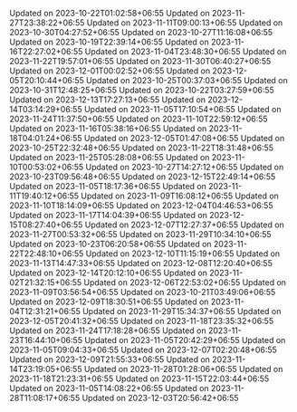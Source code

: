 
Updated on 2023-10-22T01:02:58+06:55
Updated on 2023-11-27T23:38:22+06:55
Updated on 2023-11-11T09:00:13+06:55
Updated on 2023-10-30T04:27:52+06:55
Updated on 2023-10-27T11:16:08+06:55
Updated on 2023-10-19T22:39:14+06:55
Updated on 2023-11-16T22:27:02+06:55
Updated on 2023-11-04T23:48:30+06:55
Updated on 2023-11-22T19:57:01+06:55
Updated on 2023-11-30T06:40:27+06:55
Updated on 2023-12-01T00:02:52+06:55
Updated on 2023-12-05T20:10:44+06:55
Updated on 2023-10-25T00:37:03+06:55
Updated on 2023-10-31T12:48:25+06:55
Updated on 2023-10-22T03:27:59+06:55
Updated on 2023-12-13T17:27:13+06:55
Updated on 2023-12-14T03:14:29+06:55
Updated on 2023-11-05T17:10:54+06:55
Updated on 2023-11-24T11:37:50+06:55
Updated on 2023-11-10T22:59:12+06:55
Updated on 2023-11-16T05:38:16+06:55
Updated on 2023-11-18T04:01:24+06:55
Updated on 2023-12-05T01:47:08+06:55
Updated on 2023-10-25T22:32:48+06:55
Updated on 2023-11-22T18:31:48+06:55
Updated on 2023-11-25T05:28:08+06:55
Updated on 2023-11-10T00:53:02+06:55
Updated on 2023-10-27T14:27:12+06:55
Updated on 2023-10-23T09:56:48+06:55
Updated on 2023-12-15T22:49:14+06:55
Updated on 2023-11-05T18:17:36+06:55
Updated on 2023-11-11T19:40:12+06:55
Updated on 2023-11-09T16:08:12+06:55
Updated on 2023-11-10T18:14:09+06:55
Updated on 2023-12-04T04:46:53+06:55
Updated on 2023-11-17T14:04:39+06:55
Updated on 2023-12-15T08:27:40+06:55
Updated on 2023-12-07T12:27:37+06:55
Updated on 2023-11-27T00:53:32+06:55
Updated on 2023-11-29T10:34:10+06:55
Updated on 2023-10-23T06:20:58+06:55
Updated on 2023-11-22T22:48:10+06:55
Updated on 2023-12-10T11:15:19+06:55
Updated on 2023-11-13T14:47:33+06:55
Updated on 2023-12-08T12:20:40+06:55
Updated on 2023-12-14T20:12:10+06:55
Updated on 2023-11-02T21:32:15+06:55
Updated on 2023-12-06T22:53:02+06:55
Updated on 2023-11-09T03:56:54+06:55
Updated on 2023-10-21T03:49:06+06:55
Updated on 2023-12-09T18:30:51+06:55
Updated on 2023-11-04T12:31:21+06:55
Updated on 2023-11-29T15:34:37+06:55
Updated on 2023-12-05T20:41:32+06:55
Updated on 2023-11-18T23:35:32+06:55
Updated on 2023-11-24T17:18:28+06:55
Updated on 2023-11-23T16:44:10+06:55
Updated on 2023-11-05T20:42:29+06:55
Updated on 2023-11-05T09:04:33+06:55
Updated on 2023-12-07T02:20:48+06:55
Updated on 2023-12-09T21:55:33+06:55
Updated on 2023-11-14T23:19:05+06:55
Updated on 2023-11-28T01:28:06+06:55
Updated on 2023-11-18T21:23:31+06:55
Updated on 2023-11-15T22:03:44+06:55
Updated on 2023-11-05T14:08:22+06:55
Updated on 2023-11-28T11:08:17+06:55
Updated on 2023-12-03T20:56:42+06:55